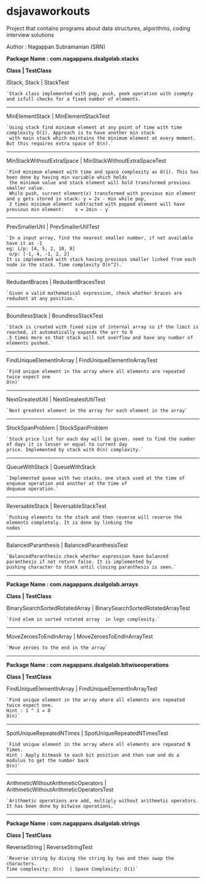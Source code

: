 ﻿# dsjavaworkouts
Project that contains programs about data structures, algorithms, coding interview solutions

Author : Nagappan Subramanian (SRN)

**Package Name : com.nagappans.dsalgolab.stacks**

**Class                         | TestClass**

IStack, Stack                   | StackTest   

    `Stack class implemented with pop, push, peek operation with isempty and isfull checks for a fixed number of elements.`
    
---------------------------------------------------------------
MinElementStack                 | MinElementStackTest

    `Using stack find minimum element at any point of time with time complexity O(1). Approach is to have another min stack
     with main stack which maintains the minimum element at every moment. But this requires extra space of O(n).`

---------------------------------------------------------------
MinStackWithoutExtraSpace       | MinStackWithoutExtraSpaceTest

    `Find minimum element with time and space complexity as O(1). This has been done by having min variable which holds
     the minimum value and stack element will hold transformed previous smaller value. 
     While push, current element(x) transformed with previous min element and y gets stored in stack: y = 2x - min while pop,
     2 times minimum element subtracted with popped element will have previous min element:    x = 2min - y`

------------------------------------------------------------------
PrevSmallerUtil                 | PrevSmallerUtilTest

    `In a input array, find the nearest smaller number, if not available have it as -1
    eg: i/p: [4, 5, 2, 10, 8]
     o/p: [-1, 4, -1, 2, 2]
    It is implemented with stack having previous smaller linked from each node in the stack. Time complexity O(n^2).`
 
------------------------------------------------------------------
RedudantBraces                  | RedudantBracesTest

    `Given a valid mathematical expression, check whether braces are redudant at any position.`

------------------------------------------------------------------
BoundlessStack                  | BoundlessStackTest

    `Stack is created with fixed size of internal array so if the limit is reached, it automatically expands the arr to 0
    .5 times more so that stack will not overflow and have any number of elements pushed.`
    
------------------------------------------------------------------
FindUniqueElementInArray        | FindUniqueElementInArrayTest

    `Find unique element in the array where all elements are repeated twice expect one
    O(n)`

------------------------------------------------------------------
NextGreatestUtil | NextGreatestUtilTest

    `Next greatest element in the array for each element in the array`

------------------------------------------------------------------
StockSpanProblem | StockSpanProblem

    `Stock price list for each day will be given. need to find the number of days it is lesser or equal to current day
    price. Implemented by stack with O(n) complexity.`

------------------------------------------------------------------
QueueWithStack | QueueWithStack

    `Implemented queue with two stacks, one stack used at the time of enqueue operation and another at the time of
    dequeue operation.`

------------------------------------------------------------------

ReversableStack | ReversableStackTest

    `Pushing elements to the stack and then reverse will reverse the elements completely. It is done by linking the
    nodes`

------------------------------------------------------------------

BalancedParanthesis | BalancedParanthesisTest

    `BalancedParanthesis check whether expression have balanced paranthesis if not return false. It is implemented by
    pushing character to stack until closing paranthesis is seen.`

------------------------------------------------------------------

**Package Name : com.nagappans.dsalgolab.arrays**

**Class                         | TestClass**

BinarySearchSortedRotatedArray  | BinarySearchSortedRotatedArrayTest

    `Find elem in sorted rotated array  in logn complexity.`
    
------------------------------------------------------------------
MoveZeroesToEndInArray | MoveZeroesToEndInArrayTest

    `Move zeroes to the end in the array`
    
------------------------------------------------------------------

**Package Name : com.nagappans.dsalgolab.bitwiseoperations**

**Class                         | TestClass**

FindUniqueElementInArray        | FindUniqueElementInArrayTest

    `Find unique element in the array where all elements are repeated twice expect one.
    Hint : 1 ^ 1 = 0
    O(n)`
    
------------------------------------------------------------------

SpotUniqueRepeatedNTimes       | SpotUniqueRepeatedNTimesTest

    `Find unique element in the array where all elements are repeated N Times.
    Hint : Apply bitmask to each bit position and then sum and do a modulus to get the number back
    O(n)`

------------------------------------------------------------------

ArithmeticWithoutArithmeticOperators | ArithmeticWithoutArithmeticOperatorsTest

    `Arithmetic operations are add, multiply without arithmetic operators. It has been done by bitwise operations.`

------------------------------------------------------------------

**Package Name : com.nagappans.dsalgolab.strings**

**Class              | TestClass**

ReverseString        | ReverseStringTest

    `Reverse string by diving the string by two and then swap the characters.
    Time complexity: O(n)  | Space Complexity: O(1)`
    
------------------------------------------------------------------








